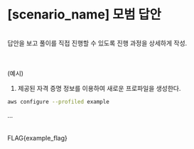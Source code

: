 # [scenario_name] 모범 답안
<br/> 
답안을 보고 풀이를 직접 진행할 수 있도록 진행 과정을 상세하게 작성.
<br/><br/><br/>

(예시)
1. 제공된 자격 증명 정보를 이용하여 새로운 프로파일을 생성한다.
```bash
aws configure --profiled example
```
...
<br/><br/><br/>
FLAG{example_flag}


